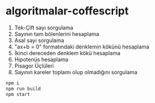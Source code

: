 # algoritmalar-coffescript

1. Tek-Çift sayı sorgulama
2. Sayının tam bölenlerini hesaplama
3. Asal sayı sorgulama
4. "ax+b = 0" formatındaki denklemin kökünü hesaplama
5. İkinci dereceden denklem kökü hesaplama
6. Hipotenüs hesaplama
7. Pisagor Üçlüleri
8. Sayının kareler toplamı olup olmadığını sorgulama


```bash
npm i
npm run build
npm start
```

